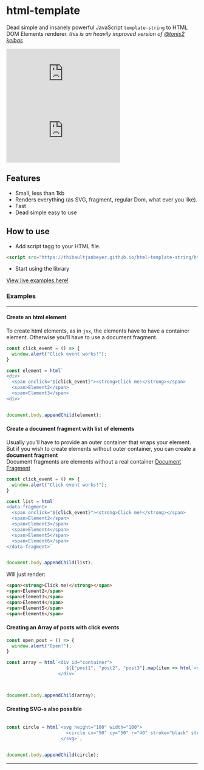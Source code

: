 # html-template

Dead simple and insanely powerful JavaScript `template-string` to HTML DOM Elements renderer.
*this is an heavily improved version of [@tonis2]() [kelbas]()* 

![gzip size](http://img.badgesize.io/https://unpkg.com/kelbas/build/kelbas.min.js?compression=gzip)
![gzip size](http://img.badgesize.io/https://thibaultjanbeyer.github.io/html-template-string/html-template-string.js?compression=gzip)

## Features

* Small, less than 1kb
* Renders everything
  (as SVG, fragment, regular Dom, what ever you like).
* Fast
* Dead simple easy to use

## How to use 


* Add script tagg to your HTML file.
```HTML
<script src="https://thibaultjanbeyer.github.io/html-template-string/html.min.js"></script>
```

* Start using the library


[View live examples here!](https://thibaultjanbeyer.github.io/html-template-string/)

### Examples

----

#### Create an html element
To create html elements, as in `jsx`, the elements have to have a container element. Otherwise you’ll have to use a document fragment.
```js
const click_event = () => {
  window.alert("Click event works!");
}

const element = html`
<div>
  <span onclick="${click_event}"><strong>Click me!</strong></span>
  <span>Element2</span>
  <span>Element3</span>
<div>`


document.body.appendChild(element);
```

#### Create a document fragment with list of elements
Usually you’ll have to provide an outer container that wraps your element.  
But if you wish to create elements without outer container, you can create a **document fragment**  
Document fragments are elements without a real container [Document Fragment](https://developer.mozilla.org/en-US/docs/Web/API/DocumentFragment)  
```js
const click_event = () => {
  window.alert("Click event works!");
}

const list = html`
<data-fragment>
  <span onclick="${click_event}"><strong>Click me!</strong></span>
  <span>Element2</span>
  <span>Element3</span>
  <span>Element4</span>
  <span>Element5</span>
  <span>Element6</span>
</data-fragment>`


document.body.appendChild(list);
```
Will just render:
```html
<span><strong>Click me!</strong></span>
<span>Element2</span>
<span>Element3</span>
<span>Element4</span>
<span>Element5</span>
<span>Element6</span>
```

#### Creating an Array of posts with click events
```js
const open_post = () => {
  window.alert("Open!");
}

const array = html`<div id="container">
                      ${["post1", "post2", "post3"].map(item => html`<span onclick="${open_post}">${item}</span>`)}
                   </div>`



document.body.appendChild(array);
```

#### Creating SVG-s also possible
```js

const circle = html`<svg height="100" width="100">
                      <circle cx="50" cy="50" r="40" stroke="black" stroke-width="3" fill="red" />
                    </svg>`;


document.body.appendChild(circle);
```

------
